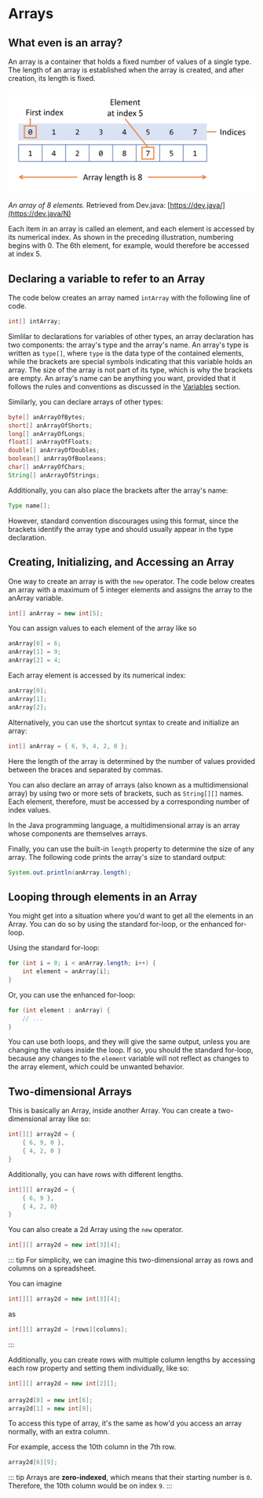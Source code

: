# Arrays

## What even is an array?
An array is a container that holds a fixed number of values of a single type. The length of an array is established when the array is created, and after creation, its length is fixed. 

<img src="./images/01_array.png" alt="An array with 8 elements." />

*An array of 8 elements.* Retrieved from Dev.java: [https://dev.java/](https://dev.java/N)

Each item in an array is called an element, and each element is accessed by its numerical index. As shown in the preceding illustration, numbering begins with 0. The 6th element, for example, would therefore be accessed at index 5.

## Declaring a variable to refer to an Array
The code below creates an array named `intArray` with the following line of code.
```java
int[] intArray;
```

Simlilar to declarations for variables of other types, an array declaration has two components: the array's type and the array's name. An array's type is written as `type[]`, where `type` is the data type of the contained elements, while the brackets are special symbols indicating that this variable holds an array. The size of the array is not part of its type, which is why the brackets are empty. An array's name can be anything you want, provided that it follows the rules and conventions as discussed in the [Variables](/1/variables/#variable-naming-conventions) section.

Similarly, you can declare arrays of other types:
```java
byte[] anArrayOfBytes;
short[] anArrayOfShorts;
long[] anArrayOfLongs;
float[] anArrayOfFloats;
double[] anArrayOfDoubles;
boolean[] anArrayOfBooleans;
char[] anArrayOfChars;
String[] anArrayOfStrings;
```
Additionally, you can also place the brackets after the array's name:
```java
Type name[];
```
However, standard convention discourages using this format, since the brackets identify the array type and should usually appear in the type declaration.

## Creating, Initializing, and Accessing an Array
One way to create an array is with the `new` operator. The code below creates an array with a maximum of 5 integer elements and assigns the array to the anArray variable.
```java
int[] anArray = new int[5];
```
You can assign values to each element of the array like so
```java
anArray[0] = 6;
anArray[1] = 9;
anArray[2] = 4;
```
Each array element is accessed by its numerical index:
```java
anArray[0];
anArray[1];
anArray[2];
```
Alternatively, you can use the shortcut syntax to create and initialize an array:
```java
int[] anArray = { 6, 9, 4, 2, 0 };
```
Here the length of the array is determined by the number of values provided between the braces and separated by commas.

You can also declare an array of arrays (also known as a multidimensional array) by using two or more sets of brackets, such as `String[][]` names. Each element, therefore, must be accessed by a corresponding number of index values.

In the Java programming language, a multidimensional array is an array whose components are themselves arrays.

Finally, you can use the built-in `length` property to determine the size of any array. The following code prints the array's size to standard output:
```java
System.out.println(anArray.length);
```

## Looping through elements in an Array

You might get into a situation where you'd want to get all the elements in an Array. You can do so by using the standard for-loop, or the enhanced for-loop.

Using the standard for-loop:
```java
for (int i = 0; i < anArray.length; i++) {
	int element = anArray[i];
}
```

Or, you can use the enhanced for-loop:
```java
for (int element : anArray) {
	// ...
}
```

You can use both loops, and they will give the same output, unless you are changing the values inside the loop. If so, you should the standard for-loop, because any changes to the `element` variable will not reflect as changes to the array element, which could be unwanted behavior.

## Two-dimensional Arrays 

This is basically an Array, inside another Array. You can create a two-dimensional array like so:
```java
int[][] array2d = {
	{ 6, 9, 0 },
	{ 4, 2, 0 }
}
```
Additionally, you can have rows with different lengths.
```java
int[][] array2d = {
	{ 6, 9 },
	{ 4, 2, 0}
}
```

You can also create a 2d Array using the `new` operator.
```java
int[][] array2d = new int[3][4];
```

::: tip
For simplicity, we can imagine this two-dimensional array as rows and columns on a spreadsheet.

You can imagine 
```java
int[][] array2d = new int[3][4];
```
as
```java
int[][] array2d = [rows][columns];
```
:::

Additionally, you can create rows with multiple column lengths by accessing each row property and setting them individually, like so:
```java
int[][] array2d = new int[2][];

array2d[0] = new int[6];
array2d[1] = new int[9];
```

To access this type of array, it's the same as how'd you access an array normally, with an extra column.

For example, access the 10th column in the 7th row.
```java
array2d[6][9];
```

::: tip
Arrays are **zero-indexed**, which means that their starting number is `0`. Therefore, the 10th column would be on index `9`.
:::